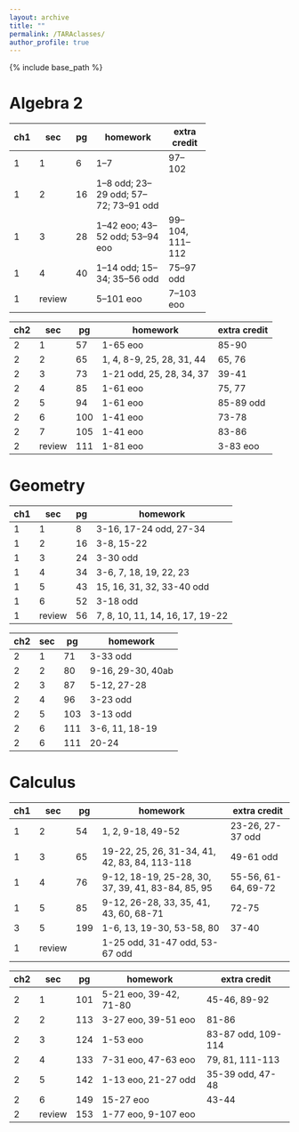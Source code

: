 ```yaml
---
layout: archive
title: ""
permalink: /TARAclasses/
author_profile: true
---
```


{% include base_path %}

# Algebra 2

<div align="center" style="width:70%;" markdown="1">

| ch1 | sec    | pg | homework                             | extra credit    |
| --- | ------ | -- | ------------------------------------ | --------------- |
| 1   | 1      | 6  | 1–7                                  | 97–102          |
| 1   | 2      | 16 | 1–8 odd; 23–29 odd; 57–72; 73–91 odd |                 |
| 1   | 3      | 28 | 1–42 eoo; 43–52 odd; 53–94 eoo       | 99–104, 111–112 |
| 1   | 4      | 40 | 1–14 odd; 15–34; 35–56 odd           | 75–97 odd       |
| 1   | review |    | 5–101 eoo                            | 7–103 eoo       |

</div>


| ch2 | sec    | pg  | homework                        | extra credit  |
| --  | ------ | --- | ------------------------------- | ------------- |
| 2   | 1      | 57  | 1-65 eoo                        | 85-90         |
| 2   | 2      | 65  | 1, 4, 8-9, 25, 28, 31, 44       | 65, 76        |
| 2   | 3      | 73  | 1-21 odd, 25, 28, 34, 37        | 39-41         |
| 2   | 4      | 85  | 1-61 eoo                        | 75, 77        |
| 2   | 5      | 94  |  1-61 eoo                       | 85-89 odd     |
| 2   | 6      | 100 |  1-41 eoo                       | 73-78         |
| 2   | 7      | 105 |  1-41 eoo                       | 83-86         |
| 2   | review | 111 |  1-81 eoo                       | 3-83 eoo      |


# Geometry

| ch1 | sec    | pg  |  homework                         |
| --  | ------ | --- | --------------------------------- |
| 1   | 1      | 8   |  3-16, 17-24 odd, 27-34           |
| 1   | 2      | 16  | 3-8, 15-22                        |
| 1   | 3      | 24  | 3-30 odd                          |
| 1   | 4      | 34  | 3-6, 7, 18, 19, 22, 23            |
| 1   | 5      | 43  | 15, 16, 31, 32, 33-40 odd         |
| 1   | 6      | 52  |     3-18 odd                      |
| 1   | review | 56  |  7, 8, 10, 11, 14, 16, 17, 19-22  |

| ch2 | sec    | pg  |  homework                               |
| --  | ------ | --- | --------------------------------------- |
| 2   | 1      | 71  | 3-33 odd                                |
| 2   | 2      | 80  | 9-16, 29-30, 40ab                       |
| 2   | 3      | 87  | 5-12, 27-28                             |
| 2   | 4      | 96  | 3-23 odd                                |
| 2   | 5      | 103 | 3-13 odd                                |
| 2   | 6      | 111 | 3-6, 11, 18-19                          |
| 2   | 6      | 111 | 20-24                                   |





# Calculus

| ch1 | sec    | pg  | homework                                      | extra credit            |
|---- |--------|-----|-----------------------------------------------|-------------------------|
| 1   | 2      | 54  | 1, 2, 9-18, 49-52                             | 23-26, 27-37 odd        |
| 1   | 3      | 65  | 19-22, 25, 26, 31-34, 41, 42, 83, 84, 113-118 | 49-61 odd               |
| 1   | 4      | 76  | 9-12, 18-19, 25-28, 30, 37, 39, 41, 83-84, 85, 95 | 55-56, 61-64, 69-72 |
| 1   | 5      | 85  | 9-12, 26-28, 33, 35, 41, 43, 60, 68-71        | 72-75                   |
| 3   | 5      | 199 | 1-6, 13, 19-30, 53-58, 80                     | 37-40                   |
| 1   | review |     | 1-25 odd, 31-47 odd, 53-67 odd                |                         |

| ch2 | sec    | pg  | homework                                      | extra credit            |
|---- |--------|-----|-----------------------------------------------|-------------------------|
| 2   | 1      | 101 | 5-21 eoo, 39-42, 71-80                        | 45-46, 89-92            |
| 2   | 2      | 113 | 3-27 eoo, 39-51 eoo                           | 81-86                   |
| 2   | 3      | 124 | 1-53 eoo                                      | 83-87 odd, 109-114      |
| 2   | 4      | 133 | 7-31 eoo, 47-63 eoo                           | 79, 81, 111-113         |
| 2   | 5      | 142 | 1-13 eoo, 21-27 odd                           | 35-39 odd, 47-48        |
| 2   | 6      | 149 | 15-27 eoo                                     | 43-44                   |
| 2   | review | 153 | 1-77 eoo, 9-107 eoo                           |                         |

